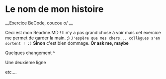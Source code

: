 # Le nom de mon histoire
__Exercice BeCode, coucou o/ __

Ceci est mon Readme.MD ! Il n'y a pas grand chose à voir mais cet exercice me permet de garder la main. ;)
```J'espère que mes chers... collègues s'en sortent ! :)```
__Sinon__ c'est bien dommage. **Or ask me, maybe**


Quelques changement ^


Une deuxième ligne


etc....

